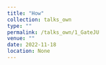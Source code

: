 ```yaml
---
title: "How"
collection: talks_own
type: ""
permalink: /talks_own/1_GateJU
venue: ""
date: 2022-11-18
location: None
---
```

